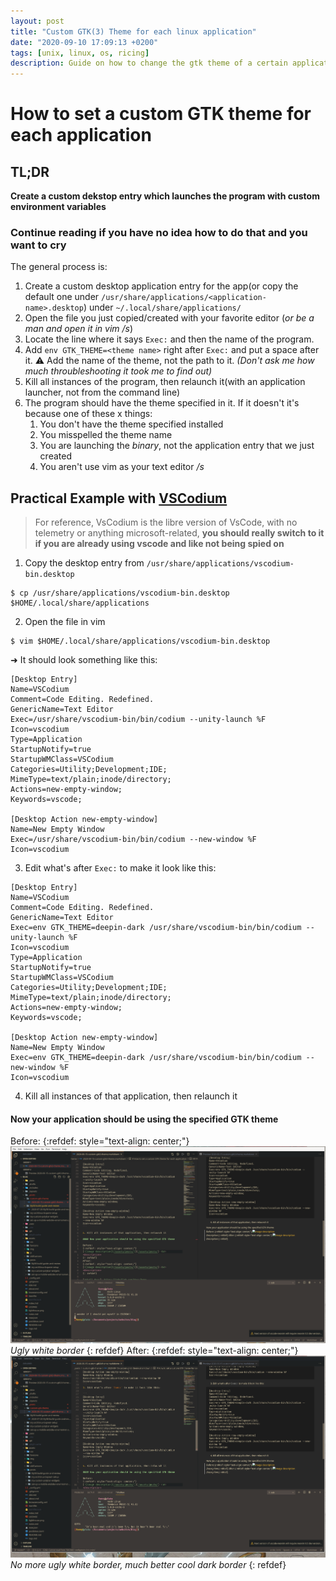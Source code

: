 ```yaml
---
layout: post
title: "Custom GTK(3) Theme for each linux application"
date: "2020-09-10 17:09:13 +0200"
tags: [unix, linux, os, ricing]
description: Guide on how to change the gtk theme of a certain application under unix/linux(X)
---
```

# How to set a custom GTK theme for each application
## TL;DR
**Create a custom dekstop entry which launches the program with custom environment variables**
### Continue reading if you have no idea how to do that and you want to cry
The general process is:  
1. Create a custom desktop application entry for the app(or copy the default one under `/usr/share/applications/<application-name>.desktop`) under `~/.local/share/applications/`
2. Open the file you just copied/created with your favorite editor (_or be a man and open it in vim /s_)
3. Locate the line where it says `Exec:` and then the name of the program.
4. Add `env GTK_THEME=<theme name>` right after `Exec:` and put a space after it. ⚠️ Add the name of the theme, not the path to it. _(Don't ask me how much throubleshooting it took me to find out)_
5. Kill all instances of the program, then relaunch it(with an application launcher, not from the command line)
6. The program should have the theme specified in it. If it doesn't it's because one of these x things:
    1. You don't have the theme specified installed 
    2. You misspelled the theme name 
    3. You are launching the _binary_, not the application entry that we just created
    4. You aren't use vim as your text editor _/s_

## Practical Example with [VSCodium](https://vscodium.com/)
> For reference, VsCodium is the libre version of VsCode, with no telemetry or anything microsoft-related, **you should really switch to it if you are already using vscode and like not being spied on**

1. Copy the desktop entry from `/usr/share/applications/vscodium-bin.desktop`
```
$ cp /usr/share/applications/vscodium-bin.desktop $HOME/.local/share/applications
```
2. Open the file in vim
```
$ vim $HOME/.local/share/applications/vscodium-bin.desktop
```
➜ It should look something like this:

```
[Desktop Entry]
Name=VSCodium
Comment=Code Editing. Redefined.
GenericName=Text Editor
Exec=/usr/share/vscodium-bin/bin/codium --unity-launch %F
Icon=vscodium
Type=Application
StartupNotify=true
StartupWMClass=VSCodium
Categories=Utility;Development;IDE;
MimeType=text/plain;inode/directory;
Actions=new-empty-window;
Keywords=vscode;

[Desktop Action new-empty-window]
Name=New Empty Window
Exec=/usr/share/vscodium-bin/bin/codium --new-window %F
Icon=vscodium
```
3. Edit what's after `Exec:` to make it look like this:

```
[Desktop Entry]
Name=VSCodium
Comment=Code Editing. Redefined.
GenericName=Text Editor
Exec=env GTK_THEME=deepin-dark /usr/share/vscodium-bin/bin/codium --unity-launch %F
Icon=vscodium
Type=Application
StartupNotify=true
StartupWMClass=VSCodium
Categories=Utility;Development;IDE;
MimeType=text/plain;inode/directory;
Actions=new-empty-window;
Keywords=vscode;

[Desktop Action new-empty-window]
Name=New Empty Window
Exec=env GTK_THEME=deepin-dark /usr/share/vscodium-bin/bin/codium --new-window %F
Icon=vscodium
```

4. Kill all instances of that application, then relaunch it

#### Now your application should be using the specified GTK theme

Before:
{:refdef: style="text-align: center;"}
[![before image](/assets/posts/custom-gtk3-theme/before.png)](/assets/posts/custom-gtk3-theme/before.png) <br>
*Ugly white border*
{: refdef}
After:
{:refdef: style="text-align: center;"}
[![after image](/assets/posts/custom-gtk3-theme/after.png)](/assets/posts/custom-gtk3-theme/after.png) <br>
*No more ugly white border, much better cool dark border*
{: refdef}

[jekyll-docs]: https://jekyllrb.com/docs/home
[jekyll-gh]:   https://github.com/jekyll/jekyll
[jekyll-talk]: https://talk.jekyllrb.com
